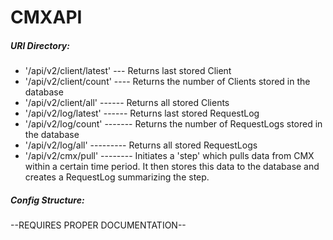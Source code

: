 # CMXAPI

##### URl Directory:

- '/api/v2/client/latest' --- Returns last stored Client
- '/api/v2/client/count' ---- Returns the number of Clients stored in the database
- '/api/v2/client/all' ------ Returns all stored Clients
- '/api/v2/log/latest' ------ Returns last stored RequestLog
- '/api/v2/log/count' ------- Returns the number of RequestLogs stored in the database
- '/api/v2/log/all' --------- Returns all stored RequestLogs
- '/api/v2/cmx/pull' -------- Initiates a 'step' which pulls data from CMX within a certain time period. It then stores this data to the                                   database and creates a RequestLog summarizing the step.

##### Config Structure:

--REQUIRES PROPER DOCUMENTATION--